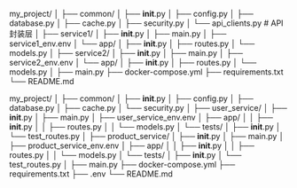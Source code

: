 my_project/
│
├── common/
│   ├── __init__.py
│   ├── config.py
│   ├── database.py
│   ├── cache.py
│   ├── security.py
│   └── api_clients.py         # API 封装层
│
├── service1/
│   ├── __init__.py
│   ├── main.py
│   ├── service1_env.env
│   └── app/
│       ├── __init__.py
│       ├── routes.py
│       └── models.py
│
├── service2/
│   ├── __init__.py
│   ├── main.py
│   ├── service2_env.env
│   └── app/
│       ├── __init__.py
│       ├── routes.py
│       └── models.py
│
├── main.py
├── docker-compose.yml
├── requirements.txt
└── README.md



my_project/
│
├── common/
│   ├── __init__.py
│   ├── config.py
│   ├── database.py
│   ├── cache.py
│   └── security.py
│
├── user_service/
│   ├── __init__.py
│   ├── main.py
│   ├── user_service_env.env
│   ├── app/
│   │   ├── __init__.py
│   │   ├── routes.py
│   │   └── models.py
│   └── tests/
│       ├── __init__.py
│       └── test_routes.py
│
├── product_service/
│   ├── __init__.py
│   ├── main.py
│   ├── product_service_env.env
│   ├── app/
│   │   ├── __init__.py
│   │   ├── routes.py
│   │   └── models.py
│   └── tests/
│       ├── __init__.py
│       └── test_routes.py
│
├── main.py
├── docker-compose.yml
├── requirements.txt
├── .env
└── README.md

